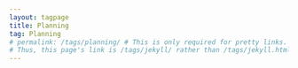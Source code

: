 ```yaml
---
layout: tagpage
title: Planning
tag: Planning
# permalink: /tags/planning/ # This is only required for pretty links.
# Thus, this page's link is /tags/jekyll/ rather than /tags/jekyll.html
---
```

